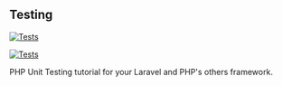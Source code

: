 ## Testing

[![Tests](https://github.com/codebysushil/testing/actions/workflows/tests.yml/badge.svg)](https://github.com/codebysushil/testing/actions/workflows/tests.yml)

[![Tests](https://github.com/codebysushil/testing/actions/workflows/tests.yml/badge.svg?branch=main)](https://github.com/codebysushil/testing/actions/workflows/tests.yml)

PHP Unit Testing tutorial for your Laravel and PHP's others framework.
